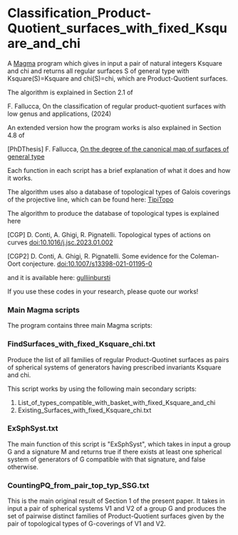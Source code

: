# Classification_Product-Quotient_surfaces_with_fixed_Ksquare_and_chi

A [Magma](http://magma.maths.usyd.edu.au/magma/) program which gives in input a pair of natural integers Ksquare and chi and returns all regular surfaces S of general type with Ksquare(S)=Ksquare and chi(S)=chi, which are Product-Quotient surfaces.

The algorithm is explained in Section 2.1 of

F. Fallucca, On the classification of regular product-quotient surfaces with low genus and applications, (2024)

An extended version how the program works is also explained in Section 4.8 of 

[PhDThesis] F. Fallucca, [On the degree of the canonical map of surfaces of general type](https://fefe9696.github.io/federico.fallucca.github.io/Files/PhDThesis.pdf)

Each function in each script has a brief explanation of what it does and how it works. 

The algorithm uses also a database of topological types of Galois coverings of the projective line, which can be found here: [TipiTopo](https://mate.unipv.it/ghigi/tipitopo/)

The algorithm to produce the database of topological types is explained here

[CGP] D. Conti, A. Ghigi, R. Pignatelli. Topological types of actions on curves [doi:10.1016/j.jsc.2023.01.002](https://www.sciencedirect.com/science/article/abs/pii/S0747717123000020?via%3Dihub)

[CGP2] D. Conti, A. Ghigi, R. Pignatelli. Some evidence for the Coleman-Oort conjecture. [doi:10.1007/s13398-021-01195-0](https://doi.org/10.1007/s13398-021-01195-0)

and it is available here: [gulliinbursti](https://github.com/diego-conti/gullinbursti)

If you use these codes in your research, please quote our works!

### Main Magma scripts
The program contains three main Magma scripts:

### FindSurfaces_with_fixed_Ksquare_chi.txt
Produce the list of all families of regular Product-Quotinet surfaces as pairs of spherical systems of generators having prescribed invariants Ksquare and chi. 

This script works by using the following main secondary scripts:
1. List_of_types_compatible_with_basket_with_fixed_Ksquare_and_chi <!--It produces a list, for given Ksquare and chi, of all possible baskets and for each basket all possible signatures. The list produced as is passed to the next script.-->
2. Existing_Surfaces_with_fixed_Ksquare_chi.txt <!--For given Ksquare and chi, it produces a list of triples (basket, pairoftypes, group) such that
   a) basket is compatible with Ksquare and chi;
   b) the signatures pairoftypes are compatible with the basket;
   c) group is a group of order (K^2+k)/(2*Theta_1*Theta_2) (see Prop. 2.7.b) and it admits at least one pair of spherical systems of generators that are compatible with pairoftypes and it give Prodcut-Quotient surfaces whose quotient model has basket as basket of singularities.
In this way, each Product-Quotient surface S of the family given by that pair of spherical systems of generators has Ksquare(S)=Ksquare and chi(S)=chi (see Prop. 2.7)-->

<!--The main function "FindSurfaces_with_Fixed_Ksquare_chi" of the script takes in input a list of triples (basket, pairoftypes, group) and returns all families of regular Product-Quotinet surfaces as pairs of spherical systems of generators of group which are comapatible with the pair of signatures pairoftypes, and whose quotient model has basket as basket of singularities. -->

### ExSphSyst.txt
The main function of this script is "ExSphSyst", which takes in input a group G and a signature M and returns true if there exists at least one spherical system of generators of G compatible with that signature, and false otherwise. 

### CountingPQ_from_pair_top_typ_SSG.txt
This is the main original result of Section 1 of the present paper. It takes in input a pair of spherical systems V1 and V2 of a group G
and produces the set of pairwise distinct families of Product-Quotient surfaces given by the pair of topological types of G-coverings of V1 and V2. 

